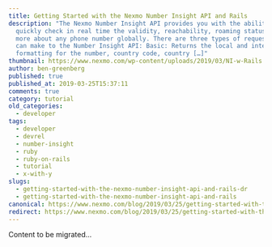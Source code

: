 ```yaml
---
title: Getting Started with the Nexmo Number Insight API and Rails
description: "The Nexmo Number Insight API provides you with the ability to
  quickly check in real time the validity, reachability, roaming status, and
  more about any phone number globally. There are three types of requests you
  can make to the Number Insight API: Basic: Returns the local and international
  formatting for the number, country code, country […]"
thumbnail: https://www.nexmo.com/wp-content/uploads/2019/03/NI-w-Rails.png
author: ben-greenberg
published: true
published_at: 2019-03-25T15:37:11
comments: true
category: tutorial
old_categories:
  - developer
tags:
  - developer
  - devrel
  - number-insight
  - ruby
  - ruby-on-rails
  - tutorial
  - x-with-y
slugs:
  - getting-started-with-the-nexmo-number-insight-api-and-rails-dr
  - getting-started-with-the-nexmo-number-insight-api-and-rails
canonical: https://www.nexmo.com/blog/2019/03/25/getting-started-with-the-nexmo-number-insight-api-and-rails-dr
redirect: https://www.nexmo.com/blog/2019/03/25/getting-started-with-the-nexmo-number-insight-api-and-rails-dr
---
```

Content to be migrated...
